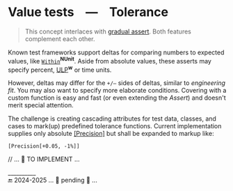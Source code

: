 # Value tests &nbsp;&nbsp; &mdash; &nbsp;&nbsp; Tolerance

> This concept interlaces with [gradual assert](unit_test-gradual_assert.md). Both features complement each other.

Known test frameworks support deltas for comparing numbers to expected values, like [`Within`](https://docs.nunit.org/articles/nunit/writing-tests/constraints/EqualConstraint.html)<sup><b>NUnit</b></sup>.
Aside from absolute values, these asserts may specify percent, [ULP](https://en.wikipedia.org/wiki/Unit_in_the_last_place)<sup><b>w</b></sup> or time units.

However, deltas may differ for the `+/—` sides of deltas, similar to _engineering fit_. You may also want to specify more elaborate conditions. Covering with a custom function is easy and fast (or even extending the _Assert_) and doesn't merit special attention. 

The challenge is creating cascading attributes for test data, classes, and cases to mark(up) predefined tolerance functions. 
Current implementation supplies only absolute [[Precision]](../../../src/TuttiFrutti/MeasData/Mech/Force/Thrusts.cs) but shall be expanded to markup like:

`[Precision[+0.05, -1%]]`

// ... 🚧 TO IMPLEMENT ...

\__________\
🔚 2024-2025 ... 🚧 pending 🚧 ...
